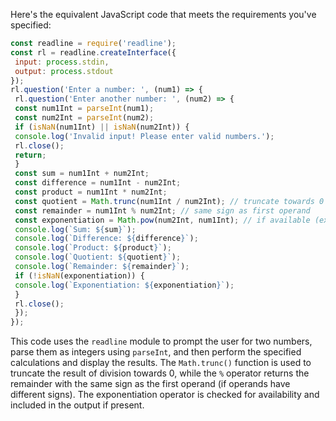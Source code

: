 Here's the equivalent JavaScript code that meets the requirements you've specified:
```javascript
const readline = require('readline');
const rl = readline.createInterface({
 input: process.stdin,
 output: process.stdout
});
rl.question('Enter a number: ', (num1) => {
 rl.question('Enter another number: ', (num2) => {
 const num1Int = parseInt(num1);
 const num2Int = parseInt(num2);
 if (isNaN(num1Int) || isNaN(num2Int)) {
 console.log('Invalid input! Please enter valid numbers.');
 rl.close();
 return;
 }
 const sum = num1Int + num2Int;
 const difference = num1Int - num2Int;
 const product = num1Int * num2Int;
 const quotient = Math.trunc(num1Int / num2Int); // truncate towards 0
 const remainder = num1Int % num2Int; // same sign as first operand
 const exponentiation = Math.pow(num2Int, num1Int); // if available (exponentiation operator is enabled)
 console.log(`Sum: ${sum}`);
 console.log(`Difference: ${difference}`);
 console.log(`Product: ${product}`);
 console.log(`Quotient: ${quotient}`);
 console.log(`Remainder: ${remainder}`);
 if (!isNaN(exponentiation)) {
 console.log(`Exponentiation: ${exponentiation}`);
 }
 rl.close();
 });
});
```
This code uses the `readline` module to prompt the user for two numbers, parse them as integers using `parseInt`, and then perform the specified calculations and display the results. The `Math.trunc()` function is used to truncate the result of division towards 0, while the `%` operator returns the remainder with the same sign as the first operand (if operands have different signs). The exponentiation operator is checked for availability and included in the output if present.

